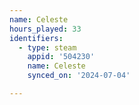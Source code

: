 ```yaml
---
name: Celeste
hours_played: 33
identifiers:
  - type: steam
    appid: '504230'
    name: Celeste
    synced_on: '2024-07-04'

---
```

